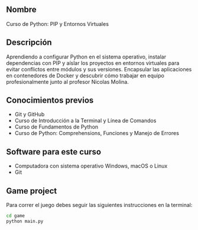 ## Nombre
Curso de Python: PIP y Entornos Virtuales

## Descripción
Aprendiendo a configurar Python en el sistema operativo, instalar dependencias con PIP y aíslar los proyectos en entornos virtuales para evitar conflictos entre módulos y sus versiones. Encapsular las aplicaciones en contenedores de Docker y descubrir cómo trabajar en equipo profesionalmente junto al profesor Nicolas Molina.

## Conocimientos previos
- Git y GitHub
- Curso de Introducción a la Terminal y Línea de Comandos
- Curso de Fundamentos de Python
- Curso de Python: Comprehensions, Funciones y Manejo de Errores

## Software para este curso
- Computadora con sistema operativo Windows, macOS o Linux
- Git

## Game project
Para correr el juego debes seguir las siguientes instrucciones en la terminal:

```sh
cd game
python main.py
```